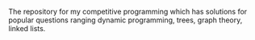 The repository for my competitive programming which has solutions for popular questions ranging dynamic programming, trees, graph theory, linked lists.
